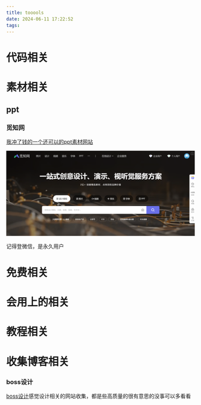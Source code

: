 ```yaml
---
title: tooools
date: 2024-06-11 17:22:52
tags:
---
```


# 代码相关

# 素材相关

## ppt

### 觅知网

[我冲了钱的一个还可以的ppt素材网站](https://www.51miz.com/)

![image-20240611173121989](https://github.com/leovewc/images/blob/main/image-20240611173121989.png)

记得登微信，是永久用户

# 免费相关

# 会用上的相关

# 教程相关

# 收集博客相关

### boss设计

[boss设计](https://www.bossdesign.cn/)感觉设计相关的网站收集，都是些高质量的很有意思的没事可以多看看

